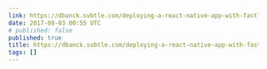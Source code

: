 ```yaml
---
link: https://dbanck.svbtle.com/deploying-a-react-native-app-with-fastlane
date: 2017-08-03 00:55 UTC
# published: false
published: true
title: https://dbanck.svbtle.com/deploying-a-react-native-app-with-fastlane
tags: []
---
```



